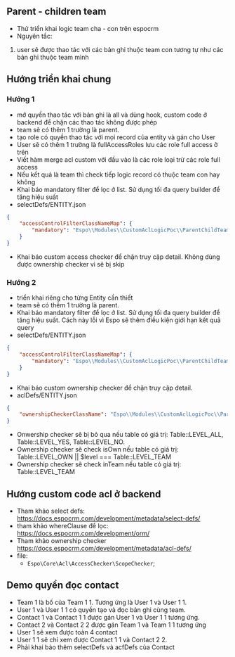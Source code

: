 ## Parent - children team

- Thử triển khai logic team cha - con trên espocrm
- Nguyên tắc:
1. user sẽ được thao tác với các bản ghi thuộc team con tương tự như các bản ghi thuộc team mình

## Hướng triển khai chung
### Hướng 1
- mở quyền thao tác với bản ghi là all và dùng hook, custom code ở backend để chặn các thao tác không được phép
- team sẽ có thêm 1 trường là parent. 
- tạo role có quyền thao tác với mọi record của entity và gán cho User
- User sẽ có thêm 1 trường là fullAccessRoles lưu các role full access ở trên
- Viết hàm merge acl custom với đầu vào là các role loại trừ các role full access
- Nếu kết quả là team thì check tiếp logic record có thuộc team con hay không
- Khai báo mandatory filter để lọc ở list. Sử dụng tối đa query builder để tăng hiệu suất
- selectDefs/ENTITY.json
```json
{
    "accessControlFilterClassNameMap": {
        "mandatory": "Espo\\Modules\\CustomAclLogicPoc\\ParentChildTeam\\Select\\AccessControlFilters\\Mandatory"
    }
}
```
- Khai báo custom access checker để chặn truy cập detail. Không dùng được ownership checker vì sẽ bị skip

### Hướng 2
- triển khai riêng cho từng Entity cần thiết
- team sẽ có thêm 1 trường là parent. 
- Khai báo mandatory filter để lọc ở list. Sử dụng tối đa query builder để tăng hiệu suất. Cách này lỗi vì Espo sẽ thêm điều kiện giới hạn kết quả query
- selectDefs/ENTITY.json
```json
{
    "accessControlFilterClassNameMap": {
        "mandatory": "Espo\\Modules\\CustomAclLogicPoc\\ParentChildTeam\\Select\\AccessControlFilters\\Mandatory"
    }
}
```
- Khai báo custom ownership checker để chặn truy cập detail. 
- aclDefs/ENTITY.json
```json
{
    "ownershipCheckerClassName": "Espo\\Modules\\CustomAclLogicPoc\\ParentChildTeam\\Acl\\OwnershipChecker"
}
```
- Onwership checker sẽ bị bỏ qua nếu table có giá trị:  Table::LEVEL_ALL, Table::LEVEL_YES, Table::LEVEL_NO. 
- Ownership checker sẽ check isOwn nếu table có giá trị: Table::LEVEL_OWN || $level === Table::LEVEL_TEAM
- Ownership checker sẽ check inTeam nếu table có giá trị: Table::LEVEL_TEAM


## Hướng custom code acl ở backend
- Tham khảo select defs: https://docs.espocrm.com/development/metadata/select-defs/
- tham khảo whereClause để lọc: https://docs.espocrm.com/development/orm/
- Tham khảo ownership checker https://docs.espocrm.com/development/metadata/acl-defs/
- file: 
    - ` Espo\Core\Acl\AccessChecker\ScopeChecker `;

## Demo quyền đọc contact
- Team 1 là bố của Team 1 1. Tương ứng là User 1 và User 1 1.
- User 1 và User 1 1 có quyền tạo và đọc bản ghi cùng team.
- Contact 1 và Contact 1 1 được gán User 1 và User 1 1 tương ứng.
- Contact 2 và Contact 2 2 được gán Team 1 và Team 1 1 tương ứng
- User 1 sẽ xem được toàn 4 contact
- User 1 1 sẽ chỉ xem được Contact 1 1 và Contact 2 2.
- Phải khai báo thêm selectDefs và acfDefs của Contact
    
    
    